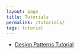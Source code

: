 ```yaml
---
layout: page
title: Tutorials
permalink: /tutorials/
tags: tutorial
---
```


* [Design Patterns Tutorial](https://fractus-io.github.io/tutorials/design-patterns/)

